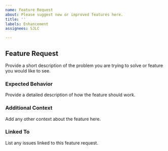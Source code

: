 ```yaml
---
name: Feature Request
about: Please suggest new or improved features here.
title: ''
labels: Enhancement
assignees: SJLC

---
```


## Feature Request

Provide a short description of the problem you are trying to solve or feature you would like to see.

### Expected Behavior
Provide a detailed description of how the feature should work.

### Additional Context
Add any other context about the feature here.

### Linked To
List any issues linked to this feature request.
